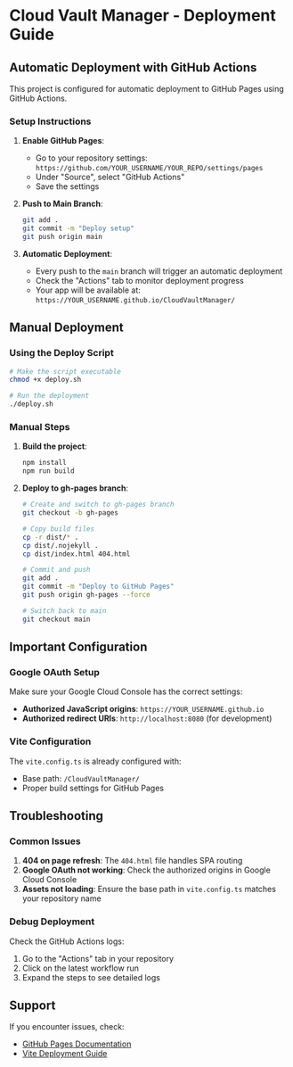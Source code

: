 
# Cloud Vault Manager - Deployment Guide

## Automatic Deployment with GitHub Actions

This project is configured for automatic deployment to GitHub Pages using GitHub Actions.

### Setup Instructions

1. **Enable GitHub Pages**:
   - Go to your repository settings: `https://github.com/YOUR_USERNAME/YOUR_REPO/settings/pages`
   - Under "Source", select "GitHub Actions"
   - Save the settings

2. **Push to Main Branch**:
   ```bash
   git add .
   git commit -m "Deploy setup"
   git push origin main
   ```

3. **Automatic Deployment**:
   - Every push to the `main` branch will trigger an automatic deployment
   - Check the "Actions" tab to monitor deployment progress
   - Your app will be available at: `https://YOUR_USERNAME.github.io/CloudVaultManager/`

## Manual Deployment

### Using the Deploy Script

```bash
# Make the script executable
chmod +x deploy.sh

# Run the deployment
./deploy.sh
```

### Manual Steps

1. **Build the project**:
   ```bash
   npm install
   npm run build
   ```

2. **Deploy to gh-pages branch**:
   ```bash
   # Create and switch to gh-pages branch
   git checkout -b gh-pages
   
   # Copy build files
   cp -r dist/* .
   cp dist/.nojekyll .
   cp dist/index.html 404.html
   
   # Commit and push
   git add .
   git commit -m "Deploy to GitHub Pages"
   git push origin gh-pages --force
   
   # Switch back to main
   git checkout main
   ```

## Important Configuration

### Google OAuth Setup

Make sure your Google Cloud Console has the correct settings:

- **Authorized JavaScript origins**: `https://YOUR_USERNAME.github.io`
- **Authorized redirect URIs**: `http://localhost:8080` (for development)

### Vite Configuration

The `vite.config.ts` is already configured with:
- Base path: `/CloudVaultManager/`
- Proper build settings for GitHub Pages

## Troubleshooting

### Common Issues

1. **404 on page refresh**: The `404.html` file handles SPA routing
2. **Google OAuth not working**: Check the authorized origins in Google Cloud Console
3. **Assets not loading**: Ensure the base path in `vite.config.ts` matches your repository name

### Debug Deployment

Check the GitHub Actions logs:
1. Go to the "Actions" tab in your repository
2. Click on the latest workflow run
3. Expand the steps to see detailed logs

## Support

If you encounter issues, check:
- [GitHub Pages Documentation](https://docs.github.com/en/pages)
- [Vite Deployment Guide](https://vitejs.dev/guide/static-deploy.html#github-pages)

